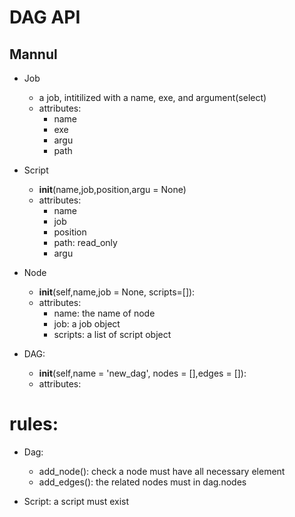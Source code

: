 # DAG API
## Mannul
- Job
    - a job, intitilized with a name, exe, and argument(select)
    - attributes:
        - name
        - exe
        - argu
        - path

- Script
    - __init__(name,job,position,argu = None)
    - attributes:
        - name
        - job
        - position
        - path: read_only
        - argu

- Node
    - __init__(self,name,job = None, scripts=[]):
    - attributes:
        - name:  the name of node
        - job: a job object
        - scripts: a list of script object
- DAG:
    -  __init__(self,name = 'new_dag', nodes = [],edges = []):
    - attributes:



# rules:
- Dag:
    - add_node(): check a node must have all necessary element
    - add_edges(): the related nodes must in dag.nodes

- Script:
    a script must exist
